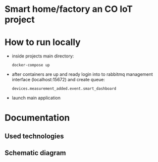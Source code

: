 # Smart home/factory an CO IoT project

# How to run locally

- inside projects main directory:

    ```docker-compose up```

- after containers are up and ready login into to rabbitmq management interface (localhost:15672) and create queue: 

    ```devices.measurement_added.event.smart_dashboard```

- launch main application

# Documentation

## Used technologies  

## Schematic diagram
